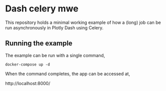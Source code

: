 # Dash celery mwe

This repository holds a minimal working example of how a (long) job can be run asynchronously in Plotly Dash using Celery. 

## Running the example

The example can be run with a single command,

    docker-compose up -d

When the command completes, the app can be accessed at,

http://localhost:8000/
